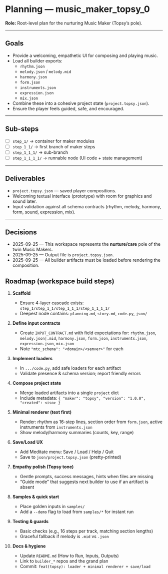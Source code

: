 # Planning — music_maker_topsy_0
**Role:** Root-level plan for the nurturing Music Maker (Topsy’s pole).

---

## Goals
- Provide a welcoming, empathetic UI for composing and playing music.
- Load all builder exports:
  - `rhythm.json`
  - `melody.json` / `melody.mid`
  - `harmony.json`
  - `form.json`
  - `instruments.json`
  - `expression.json`
  - `mix.json`
- Combine these into a cohesive project state (`project.topsy.json`).
- Ensure the player feels guided, safe, and encouraged.

---

## Sub-steps
- [ ] `step_1/` → container for maker modules
- [ ] `step_1_1/` → first branch of maker steps
- [ ] `step_1_1_1/` → sub-branch
- [ ] `step_1_1_1_1/` → runnable node (UI code + state management)

---

## Deliverables
- `project.topsy.json` — saved player compositions.
- Welcoming textual interface (prototype) with room for graphics and sound later.
- Input validation against all schema contracts (rhythm, melody, harmony, form, sound, expression, mix).

---

## Decisions
- 2025-09-25 — This workspace represents the **nurture/care** pole of the twin Music Makers.
- 2025-09-25 — Output file is `project.topsy.json`.
- 2025-09-25 — All builder artifacts must be loaded before rendering the composition.

## Roadmap (workspace build steps)

1. **Scaffold**
   - Ensure 4-layer cascade exists: `step_1/step_1_1/step_1_1_1/step_1_1_1_1/`
   - Deepest node contains: `planning.md`, `story.md`, `code.py`, `json/`

2. **Define input contracts**
   - Create `INPUT_CONTRACT.md` with field expectations for:
     `rhythm.json`, `melody.json|.mid`, `harmony.json`, `form.json`,
     `instruments.json`, `expression.json`, `mix.json`
   - Note `"mtc_schema": "<domain>/<semver>"` for each

3. **Implement loaders**
   - In `.../code.py`, add safe loaders for each artifact
   - Validate presence & schema version; report friendly errors

4. **Compose project state**
   - Merge loaded artifacts into a single `project` dict
   - Include metadata: `{ "maker": "topsy", "version": "1.0.0", "created": <iso> }`

5. **Minimal renderer (text first)**
   - Render: rhythm as 16-step lines, section order from `form.json`,
     active instruments from `instruments.json`
   - Show melody/harmony summaries (counts, key, range)

6. **Save/Load UX**
   - Add Meditate menu: Save / Load / Help / Quit
   - Save to `json/project.topsy.json` (pretty-printed)

7. **Empathy polish (Topsy tone)**
   - Gentle prompts, success messages, hints when files are missing
   - “Guide mode” that suggests next builder to use if an artifact is absent

8. **Samples & quick start**
   - Place golden inputs in `samples/`
   - Add a `--demo` flag to load from `samples/*` for instant run

9. **Testing & guards**
   - Basic checks (e.g., 16 steps per track, matching section lengths)
   - Graceful fallback if melody is `.mid` vs `.json`

10. **Docs & hygiene**
    - Update `README.md` (How to Run, Inputs, Outputs)
    - Link to `builder_*` repos and the grand plan
    - Commit: `feat(topsy): loader + minimal renderer + save/load`
